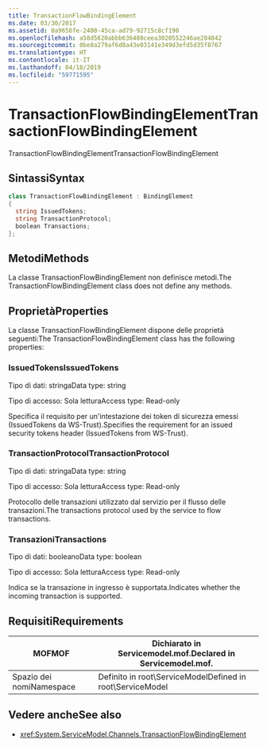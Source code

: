 ```yaml
---
title: TransactionFlowBindingElement
ms.date: 03/30/2017
ms.assetid: 0a9656fe-2400-45ca-ad79-92715c8cf190
ms.openlocfilehash: a58d5620abbb636480ceea3020552246ae284842
ms.sourcegitcommit: 0be8a279af6d8a43e03141e349d3efd5d35f8767
ms.translationtype: HT
ms.contentlocale: it-IT
ms.lasthandoff: 04/18/2019
ms.locfileid: "59771595"
---
```

# <a name="transactionflowbindingelement"></a><span data-ttu-id="f2d1a-102">TransactionFlowBindingElement</span><span class="sxs-lookup"><span data-stu-id="f2d1a-102">TransactionFlowBindingElement</span></span>
<span data-ttu-id="f2d1a-103">TransactionFlowBindingElement</span><span class="sxs-lookup"><span data-stu-id="f2d1a-103">TransactionFlowBindingElement</span></span>  
  
## <a name="syntax"></a><span data-ttu-id="f2d1a-104">Sintassi</span><span class="sxs-lookup"><span data-stu-id="f2d1a-104">Syntax</span></span>  
  
```csharp
class TransactionFlowBindingElement : BindingElement  
{  
  string IssuedTokens;  
  string TransactionProtocol;  
  boolean Transactions;  
};  
```  
  
## <a name="methods"></a><span data-ttu-id="f2d1a-105">Metodi</span><span class="sxs-lookup"><span data-stu-id="f2d1a-105">Methods</span></span>  
 <span data-ttu-id="f2d1a-106">La classe TransactionFlowBindingElement non definisce metodi.</span><span class="sxs-lookup"><span data-stu-id="f2d1a-106">The TransactionFlowBindingElement class does not define any methods.</span></span>  
  
## <a name="properties"></a><span data-ttu-id="f2d1a-107">Proprietà</span><span class="sxs-lookup"><span data-stu-id="f2d1a-107">Properties</span></span>  
 <span data-ttu-id="f2d1a-108">La classe TransactionFlowBindingElement dispone delle proprietà seguenti:</span><span class="sxs-lookup"><span data-stu-id="f2d1a-108">The TransactionFlowBindingElement class has the following properties:</span></span>  
  
### <a name="issuedtokens"></a><span data-ttu-id="f2d1a-109">IssuedTokens</span><span class="sxs-lookup"><span data-stu-id="f2d1a-109">IssuedTokens</span></span>  
 <span data-ttu-id="f2d1a-110">Tipo di dati: stringa</span><span class="sxs-lookup"><span data-stu-id="f2d1a-110">Data type: string</span></span>  
  
 <span data-ttu-id="f2d1a-111">Tipo di accesso: Sola lettura</span><span class="sxs-lookup"><span data-stu-id="f2d1a-111">Access type: Read-only</span></span>  
  
 <span data-ttu-id="f2d1a-112">Specifica il requisito per un'intestazione dei token di sicurezza emessi (IssuedTokens da WS-Trust).</span><span class="sxs-lookup"><span data-stu-id="f2d1a-112">Specifies the requirement for an issued security tokens header (IssuedTokens from WS-Trust).</span></span>  
  
### <a name="transactionprotocol"></a><span data-ttu-id="f2d1a-113">TransactionProtocol</span><span class="sxs-lookup"><span data-stu-id="f2d1a-113">TransactionProtocol</span></span>  
 <span data-ttu-id="f2d1a-114">Tipo di dati: stringa</span><span class="sxs-lookup"><span data-stu-id="f2d1a-114">Data type: string</span></span>  
  
 <span data-ttu-id="f2d1a-115">Tipo di accesso: Sola lettura</span><span class="sxs-lookup"><span data-stu-id="f2d1a-115">Access type: Read-only</span></span>  
  
 <span data-ttu-id="f2d1a-116">Protocollo delle transazioni utilizzato dal servizio per il flusso delle transazioni.</span><span class="sxs-lookup"><span data-stu-id="f2d1a-116">The transactions protocol used by the service to flow transactions.</span></span>  
  
### <a name="transactions"></a><span data-ttu-id="f2d1a-117">Transazioni</span><span class="sxs-lookup"><span data-stu-id="f2d1a-117">Transactions</span></span>  
 <span data-ttu-id="f2d1a-118">Tipo di dati: booleano</span><span class="sxs-lookup"><span data-stu-id="f2d1a-118">Data type: boolean</span></span>  
  
 <span data-ttu-id="f2d1a-119">Tipo di accesso: Sola lettura</span><span class="sxs-lookup"><span data-stu-id="f2d1a-119">Access type: Read-only</span></span>  
  
 <span data-ttu-id="f2d1a-120">Indica se la transazione in ingresso è supportata.</span><span class="sxs-lookup"><span data-stu-id="f2d1a-120">Indicates whether the incoming transaction is supported.</span></span>  
  
## <a name="requirements"></a><span data-ttu-id="f2d1a-121">Requisiti</span><span class="sxs-lookup"><span data-stu-id="f2d1a-121">Requirements</span></span>  
  
|<span data-ttu-id="f2d1a-122">MOF</span><span class="sxs-lookup"><span data-stu-id="f2d1a-122">MOF</span></span>|<span data-ttu-id="f2d1a-123">Dichiarato in Servicemodel.mof.</span><span class="sxs-lookup"><span data-stu-id="f2d1a-123">Declared in Servicemodel.mof.</span></span>|  
|---------|-----------------------------------|  
|<span data-ttu-id="f2d1a-124">Spazio dei nomi</span><span class="sxs-lookup"><span data-stu-id="f2d1a-124">Namespace</span></span>|<span data-ttu-id="f2d1a-125">Definito in root\ServiceModel</span><span class="sxs-lookup"><span data-stu-id="f2d1a-125">Defined in root\ServiceModel</span></span>|  
  
## <a name="see-also"></a><span data-ttu-id="f2d1a-126">Vedere anche</span><span class="sxs-lookup"><span data-stu-id="f2d1a-126">See also</span></span>

- <xref:System.ServiceModel.Channels.TransactionFlowBindingElement>
